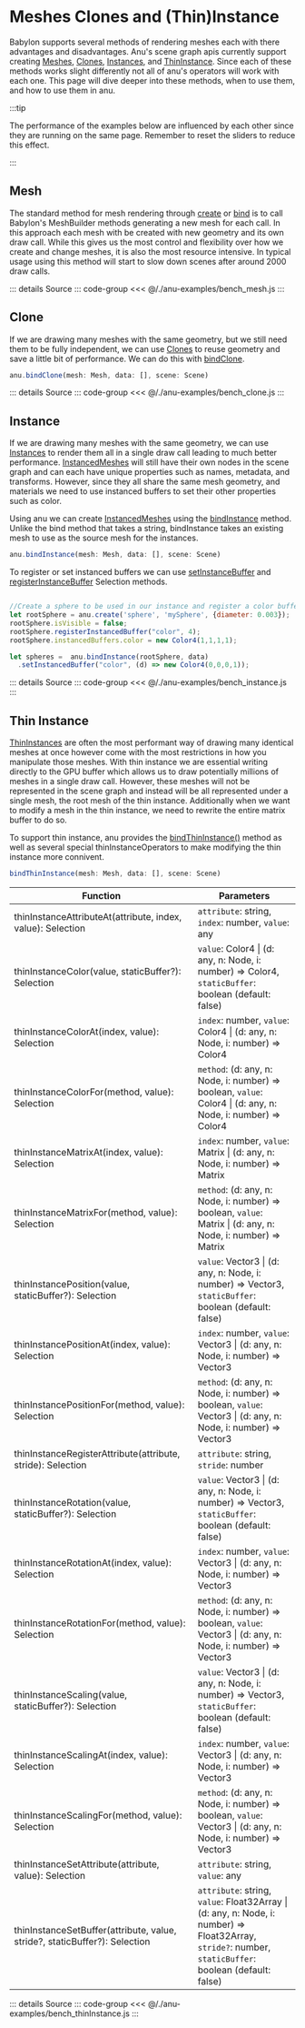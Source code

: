 <script setup>
  import { meshBench } from  "../../anu-examples/bench_mesh.js"
  import { instanceBench } from "../../anu-examples/bench_instance.js"
  import { thinInstanceBench } from "../../anu-examples/bench_thinInstance.js"
  import { cloneBench } from "../../anu-examples/bench_clone.js"
</script>


# Meshes Clones and (Thin)Instance
Babylon supports several methods of rendering meshes each with there advantages and disadvantages. Anu's scene graph apis currently support creating [Meshes](https://doc.babylonjs.com/features/featuresDeepDive/mesh/), [Clones](https://doc.babylonjs.com/features/featuresDeepDive/mesh/copies/clones/), [Instances](https://doc.babylonjs.com/features/featuresDeepDive/mesh/copies/instances/), and [ThinInstance](https://doc.babylonjs.com/features/featuresDeepDive/mesh/copies/thinInstances/). Since each of these methods works slight differently not all of anu's operators will work with each one. This page will dive deeper into these methods, when to use them, and how to use them in anu. 

:::tip

The performance of the examples below are influenced by each other since they are running on the same page. Remember to reset the sliders to reduce this effect. 

:::

## Mesh
The standard method for mesh rendering through [create](/api/modules.html#create) or [bind](/api/modules.html#bind) is to call Babylon's MeshBuilder methods generating a new mesh for each call. In this approach each mesh with be created with new geometry and its own draw call. While this gives us the most control and flexibility over how we create and change meshes, it is also the most resource intensive. In typical usage using this method will start to slow down scenes after around 2000 draw calls. 

<singleView :scene="meshBench" />

::: details Source
::: code-group
<<< @/./anu-examples/bench_mesh.js 
:::


## Clone
If we are drawing many meshes with the same geometry, but we still need them to be fully independent, we can use [Clones](https://doc.babylonjs.com/features/featuresDeepDive/mesh/copies) to reuse geometry and save a little bit of performance. We can do this with [bindClone](/api/modules.html#bindclone).

```js
anu.bindClone(mesh: Mesh, data: [], scene: Scene)
```
<singleView :scene="cloneBench" />
::: details Source
::: code-group
<<< @/./anu-examples/bench_clone.js 
:::

## Instance
If we are drawing many meshes with the same geometry, we can use [Instances](https://doc.babylonjs.com/features/featuresDeepDive/mesh/copies/instances/) to render them all in a single draw call leading to much better performance. [InstancedMeshes](https://doc.babylonjs.com/typedoc/classes/BABYLON.InstancedMesh) will still have their own nodes in the scene graph and can each have unique properties such as names, metadata, and transforms. However, since they all share the same mesh geometry, and materials we need to use instanced buffers to set their other properties such as color. 

Using anu we can create [InstancedMeshes](https://doc.babylonjs.com/typedoc/classes/BABYLON.InstancedMesh) using the [bindInstance](/api/modules.html#bindthininstance) method. Unlike the bind method that takes a string, bindInstance takes an existing mesh to use as the source mesh for the instances. 

```js
anu.bindInstance(mesh: Mesh, data: [], scene: Scene)
```

To register or set instanced buffers we can use [setInstanceBuffer](/api/classes/Selection.html#setinstancedbuffer) and [registerInstanceBuffer](/api/classes/Selection.html#registerinstancedbuffer) Selection methods.


```js

//Create a sphere to be used in our instance and register a color buffer
let rootSphere = anu.create('sphere', 'mySphere', {diameter: 0.003});
rootSphere.isVisible = false;
rootSphere.registerInstancedBuffer("color", 4);
rootSphere.instancedBuffers.color = new Color4(1,1,1,1);

let spheres =  anu.bindInstance(rootSphere, data)
  .setInstancedBuffer("color", (d) => new Color4(0,0,0,1));
```

<singleView :scene="instanceBench" />
::: details Source
::: code-group
<<< @/./anu-examples/bench_instance.js 
:::


## Thin Instance

[ThinInstances](https://doc.babylonjs.com/features/featuresDeepDive/mesh/copies/thinInstances/) are often the most performant way of drawing many identical meshes at once however come with the most restrictions in how you manipulate those meshes. 
With thin instance we are essential writing directly to the GPU buffer which allows us to draw potentially millions of meshes in a single draw call. However, these meshes will not be represented in the scene graph and instead will be all represented under a single mesh, the root mesh of the thin instance. Additionally when we want to modify a mesh in the thin instance, we need to rewrite the entire matrix buffer to do so. 

To support thin instance, anu provides the [bindThinInstance()](/api/classes/Selection.html#bindthininstance) method as well as several special thinInstanceOperators to make modifying the thin instance more connivent. 

```js
bindThinInstance(mesh: Mesh, data: [], scene: Scene)
```

| Function                                                                                     | Parameters                                                                                                           |
|----------------------------------------------------------------------------------------------|----------------------------------------------------------------------------------------------------------------------|
| thinInstanceAttributeAt(attribute, index, value): Selection                                  | `attribute`: string, `index`: number, `value`: any                                                                   |
| thinInstanceColor(value, staticBuffer?): Selection                                            | `value`: Color4 \| (d: any, n: Node, i: number) => Color4, `staticBuffer`: boolean (default: false)                  |
| thinInstanceColorAt(index, value): Selection                                                  | `index`: number, `value`: Color4 \| (d: any, n: Node, i: number) => Color4                                           |
| thinInstanceColorFor(method, value): Selection                                                | `method`: (d: any, n: Node, i: number) => boolean, `value`: Color4 \| (d: any, n: Node, i: number) => Color4         |
| thinInstanceMatrixAt(index, value): Selection                                                 | `index`: number, `value`: Matrix \| (d: any, n: Node, i: number) => Matrix                                           |
| thinInstanceMatrixFor(method, value): Selection                                               | `method`: (d: any, n: Node, i: number) => boolean, `value`: Matrix \| (d: any, n: Node, i: number) => Matrix         |
| thinInstancePosition(value, staticBuffer?): Selection                                         | `value`: Vector3 \| (d: any, n: Node, i: number) => Vector3, `staticBuffer`: boolean (default: false)                |
| thinInstancePositionAt(index, value): Selection                                               | `index`: number, `value`: Vector3 \| (d: any, n: Node, i: number) => Vector3                                         |
| thinInstancePositionFor(method, value): Selection                                             | `method`: (d: any, n: Node, i: number) => boolean, `value`: Vector3 \| (d: any, n: Node, i: number) => Vector3       |
| thinInstanceRegisterAttribute(attribute, stride): Selection                                   | `attribute`: string, `stride`: number                                                                                |
| thinInstanceRotation(value, staticBuffer?): Selection                                         | `value`: Vector3 \| (d: any, n: Node, i: number) => Vector3, `staticBuffer`: boolean (default: false)                |
| thinInstanceRotationAt(index, value): Selection                                               | `index`: number, `value`: Vector3 \| (d: any, n: Node, i: number) => Vector3                                         |
| thinInstanceRotationFor(method, value): Selection                                             | `method`: (d: any, n: Node, i: number) => boolean, `value`: Vector3 \| (d: any, n: Node, i: number) => Vector3       |
| thinInstanceScaling(value, staticBuffer?): Selection                                          | `value`: Vector3 \| (d: any, n: Node, i: number) => Vector3, `staticBuffer`: boolean (default: false)                |
| thinInstanceScalingAt(index, value): Selection                                                | `index`: number, `value`: Vector3 \| (d: any, n: Node, i: number) => Vector3                                         |
| thinInstanceScalingFor(method, value): Selection                                              | `method`: (d: any, n: Node, i: number) => boolean, `value`: Vector3 \| (d: any, n: Node, i: number) => Vector3       |
| thinInstanceSetAttribute(attribute, value): Selection                                         | `attribute`: string, `value`: any                                                                                    |
| thinInstanceSetBuffer(attribute, value, stride?, staticBuffer?): Selection                    | `attribute`: string, `value`: Float32Array \| (d: any, n: Node, i: number) => Float32Array, `stride?`: number, `staticBuffer`: boolean (default: false) |

<singleView :scene="thinInstanceBench" />

::: details Source
::: code-group
<<< @/./anu-examples/bench_thinInstance.js 
:::


